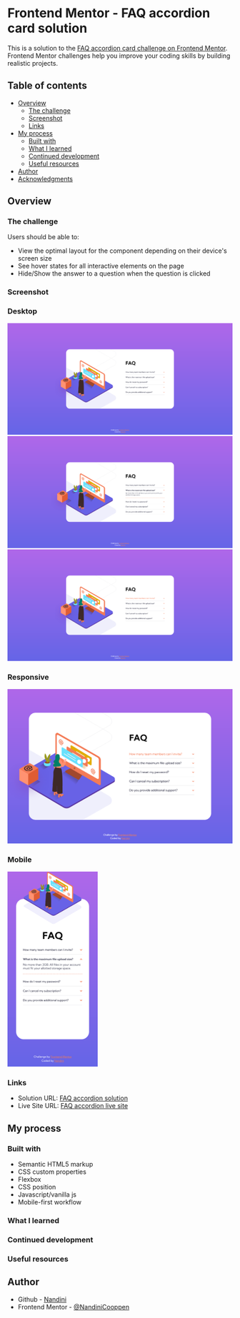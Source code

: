 # Frontend Mentor - FAQ accordion card solution

This is a solution to the [FAQ accordion card challenge on Frontend Mentor](https://www.frontendmentor.io/challenges/faq-accordion-card-XlyjD0Oam). Frontend Mentor challenges help you improve your coding skills by building realistic projects. 

## Table of contents

- [Overview](#overview)
  - [The challenge](#the-challenge)
  - [Screenshot](#screenshot)
  - [Links](#links)
- [My process](#my-process)
  - [Built with](#built-with)
  - [What I learned](#what-i-learned)
  - [Continued development](#continued-development)
  - [Useful resources](#useful-resources)
- [Author](#author)
- [Acknowledgments](#acknowledgments)

## Overview

### The challenge

Users should be able to:

- View the optimal layout for the component depending on their device's screen size
- See hover states for all interactive elements on the page
- Hide/Show the answer to a question when the question is clicked

### Screenshot

### Desktop

![](./screenshot/screenshotdesktopinactive.png)
![](./screenshot/screenshotdesktopactive.png)
![](./screenshot/screenshotdesktophoveractive.png)

### Responsive

![](./screenshot/screenshotdesktopresponsive.png)

### Mobile
<img src="./screenshot/screenshotmobile.png" width="40%" />


### Links

- Solution URL: [FAQ accordion solution](https://github.com/NandiniCooppen/faq-accordion-card-main_)
- Live Site URL: [FAQ accordion live site](https://nandinicooppen-faqaccordion.netlify.app/)

## My process

### Built with

- Semantic HTML5 markup
- CSS custom properties
- Flexbox
- CSS position
- Javascript/vanilla js
- Mobile-first workflow

### What I learned

### Continued development

### Useful resources

## Author

- Github - [Nandini](https://github.com/NandiniCooppen)
- Frontend Mentor - [@NandiniCooppen](https://www.frontendmentor.io/profile/NandiniCooppen)